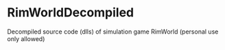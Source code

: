 # RimWorldDecompiled
Decompiled source code (dlls) of simulation game RimWorld (personal use only allowed)
